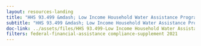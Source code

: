 ```yaml
---
layout: resources-landing
title: "HHS 93.499 &mdash; Low Income Household Water Assistance Program"
subtitle: "HHS 93.499 &mdash; Low Income Household Water Assistance Program"
doc-link: ../assets/files/HHS 93.499-Low Income Household Water Assistance Program ADD2.pdf
filters: federal-financial-assistance compliance-supplement 2021
---
```

